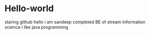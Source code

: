 # Hello-world
staring github
hello i am sandeep completed BE of stream Information science
i like java programming 
